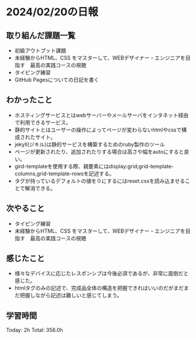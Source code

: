 # 2024/02/20の日報
## 取り組んだ課題一覧
* 初級アウトプット課題
* 未経験からHTML、CSS をマスターして、WEBデザイナー・エンジニアを目指す　最高の実践コースの視聴
* タイピング練習
* GitHub Pagesについての日記を書く
## わかったこと
* ホスティングサービスとはwebサーバーやメールサーバをインタネット経由で利用できるサービス。
* 静的サイトとはユーザーの操作によってページが変わらないhtmlやcssで構成されたサイト。
* jekyll(ジキル)は静的サービスを構築するためのruby製作のツール
* ページが更新されたり、追加されたりする場合は高さや幅をautoにすると良い。
* gird-templateを使用する際、親要素にはdisplay:grid;grid-template-columns,grid-template-rowsを記述する。
* タグが持っているデフォルトの値を０にするにはreset.cssを読み込ませることで解消できる。
## 次やること
* タイピング練習
* 未経験からHTML、CSS をマスターして、WEBデザイナー・エンジニアを目指す　最高の実践コースの視聴
## 感じたこと
* 様々なデバイスに応じたレスポンシブは今後必須であるが、非常に面倒だと感じた。
* htmlタグのみの記述で、完成品全体の構造を把握できればいいのだがまだまだ把握しながら記述は難しいと感じてしまう。
## 学習時間
Today: 2h
Total: 356.0h
